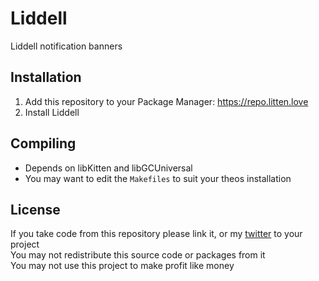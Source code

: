 # Liddell
Liddell notification banners

## Installation
1. Add this repository to your Package Manager: https://repo.litten.love
2. Install Liddell

## Compiling
  - Depends on libKitten and libGCUniversal
  - You may want to edit the `Makefiles` to suit your theos installation

## License
If you take code from this repository please link it, or my [twitter](https://twitter.com/schneelittchen) to your project  
You may not redistribute this source code or packages from it  
You may not use this project to make profit like money
